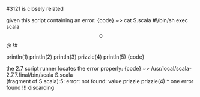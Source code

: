 #3121 is closely related

given this script containing an error:
{code}
  ~> cat S.scala
#!/bin/sh
exec scala $$0 $$@
!#

println(1)
println(2)
println(3)
prizzle(4)
println(5)
{code}

the 2.7 script runner locates the error properly:
{code}
  ~> /usr/local/scala-2.7.7.final/bin/scala S.scala           
(fragment of S.scala):5: error: not found: value prizzle
prizzle(4)
 ^
one error found
!!!
discarding <script preamble>
{code}

but the 2.8 script runner reports the error as occurring in a different line:
{code}
  ~> /usr/local/scala-2.8.0.Beta1-prerelease/bin/scala S.scala
(fragment of S.scala):2: error: not found: value prizzle
println(1)
    ^
one error found
!!!
discarding <script preamble>
{code}

oops, dupe of SI-3119. sorry
